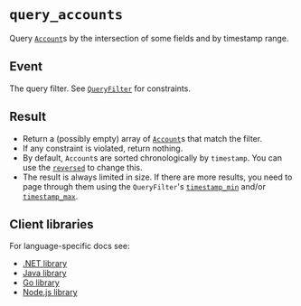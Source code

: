 # `query_accounts`

Query [`Account`](../account.md)s by the intersection of some fields and by timestamp range.

## Event

The query filter.
See [`QueryFilter`](../query-filter.md) for constraints.

## Result

- Return a (possibly empty) array of [`Account`](../account.md)s that match the filter.
- If any constraint is violated, return nothing.
- By default, `Account`s are sorted chronologically by `timestamp`. You can use the
  [`reversed`](../query-filter.md#flagsreversed) to change this.
- The result is always limited in size. If there are more results, you need to page through them
  using the `QueryFilter`'s [`timestamp_min`](../query-filter.md#timestamp_min) and/or
  [`timestamp_max`](../query-filter.md#timestamp_max).

## Client libraries

For language-specific docs see:

- [.NET library](/src/clients/dotnet/README.md#query-accounts)
- [Java library](/src/clients/java/README.md#query-accounts)
- [Go library](/src/clients/go/README.md#query-accounts)
- [Node.js library](/src/clients/node/README.md#query-accounts)
